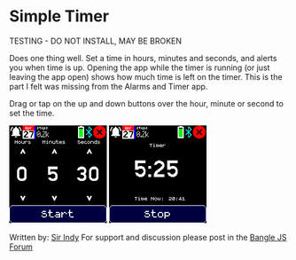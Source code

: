 # Simple Timer

TESTING - DO NOT INSTALL, MAY BE BROKEN

Does one thing well. Set a time in hours, minutes and seconds, and alerts you when time is up. Opening the app while the timer is running (or just leaving the app open) shows how much time is left on the timer. This is the part I felt was missing from the Alarms and Timer app.

Drag or tap on the up and down buttons over the hour, minute or second to set the time.

![](timersimple-scr1.png)
![](timersimple-scr2.png)

Written by: [Sir Indy](https://github.com/sir-indy) For support and discussion please post in the [Bangle JS Forum](http://forum.espruino.com/microcosms/1424/)
